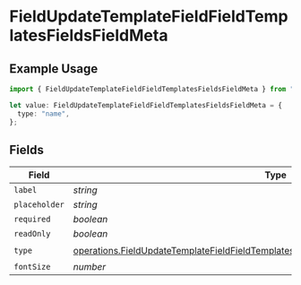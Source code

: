 # FieldUpdateTemplateFieldFieldTemplatesFieldsFieldMeta

## Example Usage

```typescript
import { FieldUpdateTemplateFieldFieldTemplatesFieldsFieldMeta } from "@documenso/sdk-typescript/models/operations";

let value: FieldUpdateTemplateFieldFieldTemplatesFieldsFieldMeta = {
  type: "name",
};
```

## Fields

| Field                                                                                                                                                                                              | Type                                                                                                                                                                                               | Required                                                                                                                                                                                           | Description                                                                                                                                                                                        |
| -------------------------------------------------------------------------------------------------------------------------------------------------------------------------------------------------- | -------------------------------------------------------------------------------------------------------------------------------------------------------------------------------------------------- | -------------------------------------------------------------------------------------------------------------------------------------------------------------------------------------------------- | -------------------------------------------------------------------------------------------------------------------------------------------------------------------------------------------------- |
| `label`                                                                                                                                                                                            | *string*                                                                                                                                                                                           | :heavy_minus_sign:                                                                                                                                                                                 | N/A                                                                                                                                                                                                |
| `placeholder`                                                                                                                                                                                      | *string*                                                                                                                                                                                           | :heavy_minus_sign:                                                                                                                                                                                 | N/A                                                                                                                                                                                                |
| `required`                                                                                                                                                                                         | *boolean*                                                                                                                                                                                          | :heavy_minus_sign:                                                                                                                                                                                 | N/A                                                                                                                                                                                                |
| `readOnly`                                                                                                                                                                                         | *boolean*                                                                                                                                                                                          | :heavy_minus_sign:                                                                                                                                                                                 | N/A                                                                                                                                                                                                |
| `type`                                                                                                                                                                                             | [operations.FieldUpdateTemplateFieldFieldTemplatesFieldsRequestRequestBody4FieldMetaType](../../models/operations/fieldupdatetemplatefieldfieldtemplatesfieldsrequestrequestbody4fieldmetatype.md) | :heavy_check_mark:                                                                                                                                                                                 | N/A                                                                                                                                                                                                |
| `fontSize`                                                                                                                                                                                         | *number*                                                                                                                                                                                           | :heavy_minus_sign:                                                                                                                                                                                 | N/A                                                                                                                                                                                                |